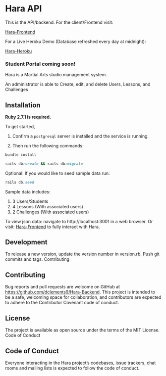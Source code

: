 # Hara API

This is the API/backend. For the client/Frontend visit:

[Hara-Frontend](https://github.com/dclements9/Hara-Frontend)

For a Live Heroku Demo (Database refreshed every day at midnight): 

[Hara-Heroku](http://hara-client.herokuapp.com/)

### Student Portal coming soon!


Hara is a Martial Arts studio management system.

An administrator is able to Create, edit, and delete Users, Lessons, and Challenges

## Installation

**Ruby 2.7.1 is required.**

To get started, 
1. Confirm a `postgresql` server is installed and the service is running.

2. Then run the following commands:
```ruby
bundle install
```
```ruby
rails db:create && rails db:migrate
```

Optional: If you would like to seed sample data run:

```ruby
rails db:seed
```

Sample data includes:

1. 3 Users/Students
2. 4 Lessons (With associated users)
3. 2 Challenges (With associated users)

To view json data: navigate to http://localhost:3001 in a web browser. Or visit: [Hara-Frontend](https://github.com/dclements9/Hara-Frontend)
to fully interact with Hara.

## Development

To release a new version, update the version number in version.rb. Push git commits and tags.
Contributing

## Contributing

Bug reports and pull requests are welcome on GitHub at https://github.com/dclements9/Hara-Backend. This project is intended to be a safe, welcoming space for collaboration, and contributors are expected to adhere to the Contributor Covenant code of conduct.

## License

The project is available as open source under the terms of the MIT License.
Code of Conduct

## Code of Conduct

Everyone interacting in the Hara project’s codebases, issue trackers, chat rooms and mailing lists is expected to follow the code of conduct.
